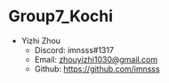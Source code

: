# Group7_Kochi
- Yizhi Zhou
	- Discord: imnsss#1317
	- Email: zhouyizhi1030@gmail.com
	- Github: https://github.com/imnsss

